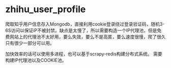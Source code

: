 # zhihu_user_profile
爬取知乎用户信息存入Mongodb，直接利用cookie登录绕过登录验证码，随机3-6S访问以保证iP不被封禁。缺点是太慢了，所以需要构造一个IP代理池，但是免费网站上的代理池不太好用，要么失效，要么不是高匿，要么速度很慢，爬了很久只有很少一部分可以用。

加快效率的话可以使用多进程，也可以基于scrapy-redis构建分布式系统。 需要构建IP代理池以及COOKIE池。
